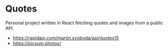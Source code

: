 # Quotes

Personal project written in React fetching quotes and images from a public API.

- https://rapidapi.com/martin.svoboda/api/quotes15
- https://picsum.photos/
